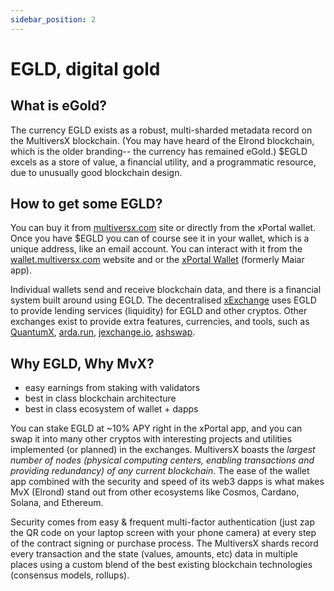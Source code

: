 ```yaml
---
sidebar_position: 2
---
```


# EGLD, digital gold

## What is eGold?

The currency EGLD exists as a robust, multi-sharded metadata record on the MultiversX blockchain. (You may have heard of the Elrond blockchain, which is the older branding-- the currency has remained eGold.) $EGLD excels as a store of value, a financial utility, and a programmatic resource, due to unusually good blockchain design.

## How to get some EGLD?

You can buy it from [multiversx.com](https://multiversx.com) site or directly from the xPortal wallet. Once you have $EGLD you can of course see it in your wallet, which is a unique address, like an email account. You can interact with it from the [wallet.multiversx.com](https://wallet.multiversx.com) website and or the [xPortal Wallet](https://xport.al/referral/o6q0in3yh6/) (formerly Maiar app).

Individual wallets send and receive blockchain data, and there is a financial system built around using EGLD. The decentralised [xExchange](https://xexchange.com) uses EGLD to provide lending services (liquidity) for EGLD and other cryptos. Other exchanges exist to provide extra features, currencies, and tools, such as [QuantumX](https://www.quantumx.network/), [arda.run](https://arda.run), [jexchange.io](https://jexchange.io), [ashswap](https://ashswap.io/).

## Why EGLD, Why MvX?

+ easy earnings from staking with validators
+ best in class blockchain architecture
+ best in class ecosystem of wallet + dapps

You can stake EGLD at ~10% APY right in the xPortal app, and you can swap it into many other cryptos with interesting projects and utilities implemented (or planned) in the exchanges. MultiversX boasts the *largest number of nodes (physical computing centers, enabling transactions and providing redundancy) of any current blockchain*. The ease of the wallet app combined with the security and speed of its web3 dapps is what makes MvX (Elrond) stand out from other ecosystems like Cosmos, Cardano, Solana, and Ethereum.

Security comes from easy & frequent multi-factor authentication (just zap the QR code on your laptop screen with your phone camera) at every step of the contract signing or purchase process. The MultiversX shards record every transaction and the state (values, amounts, etc) data in multiple places using a custom blend of the best existing blockchain technologies (consensus models, rollups).